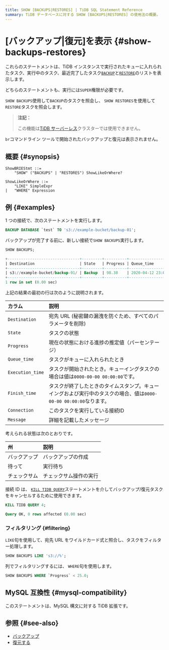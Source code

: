 ```yaml
---
title: SHOW [BACKUPS|RESTORES] | TiDB SQL Statement Reference
summary: TiDB データベースに対する SHOW [BACKUPS|RESTORES] の使用法の概要。
---
```


# [バックアップ|復元]を表示 {#show-backups-restores}

これらのステートメントは、TiDB インスタンスで実行されたキューに入れられたタスク、実行中のタスク、最近完了したタスク[`BACKUP`](/sql-statements/sql-statement-backup.md)と[`RESTORE`](/sql-statements/sql-statement-restore.md)のリストを表示します。

どちらのステートメントも、実行には`SUPER`権限が必要です。

`SHOW BACKUPS`使用して`BACKUP`のタスクを照会し、 `SHOW RESTORES`を使用して`RESTORE`タスクを照会します。

> **注記：**
>
> この機能は[TiDB サーバーレス](https://docs.pingcap.com/tidbcloud/select-cluster-tier#tidb-serverless)クラスターでは使用できません。

`br`コマンドライン ツールで開始されたバックアップと復元は表示されません。

## 概要 {#synopsis}

```ebnf+diagram
ShowBRIEStmt ::=
    "SHOW" ("BACKUPS" | "RESTORES") ShowLikeOrWhere?

ShowLikeOrWhere ::=
    "LIKE" SimpleExpr
|   "WHERE" Expression
```

## 例 {#examples}

1 つの接続で、次のステートメントを実行します。

```sql
BACKUP DATABASE `test` TO 's3://example-bucket/backup-01';
```

バックアップが完了する前に、新しい接続で`SHOW BACKUPS`実行します。

```sql
SHOW BACKUPS;
```

```sql
+--------------------------------+---------+----------+---------------------+---------------------+-------------+------------+---------+
| Destination                    | State   | Progress | Queue_time          | Execution_time      | Finish_time | Connection | Message |
+--------------------------------+---------+----------+---------------------+---------------------+-------------+------------+---------+
| s3://example-bucket/backup-01/ | Backup  | 98.38    | 2020-04-12 23:09:03 | 2020-04-12 23:09:25 |        NULL |          4 | NULL    |
+--------------------------------+---------+----------+---------------------+---------------------+-------------+------------+---------+
1 row in set (0.00 sec)
```

上記の結果の最初の行は次のように説明されます。

| カラム              | 説明                                                                  |
| :--------------- | :------------------------------------------------------------------ |
| `Destination`    | 宛先 URL (秘密鍵の漏洩を防ぐため、すべてのパラメータを削除)                                   |
| `State`          | タスクの状態                                                              |
| `Progress`       | 現在の状態における進捗の推定値（パーセンテージ）                                            |
| `Queue_time`     | タスクがキューに入れられたとき                                                     |
| `Execution_time` | タスクが開始されたとき。キューイングタスクの場合は値は`0000-00-00 00:00:00`です。                 |
| `Finish_time`    | タスクが終了したときのタイムスタンプ。キューイングおよび実行中のタスクの場合、値は`0000-00-00 00:00:00`なります。 |
| `Connection`     | このタスクを実行している接続ID                                                    |
| `Message`        | 詳細を記載したメッセージ                                                        |

考えられる状態は次のとおりです。

| 州      | 説明          |
| :----- | :---------- |
| バックアップ | バックアップの作成   |
| 待って    | 実行待ち        |
| チェックサム | チェックサム操作の実行 |

接続 ID は、 [`KILL TIDB QUERY`](/sql-statements/sql-statement-kill.md)ステートメントを介してバックアップ/復元タスクをキャンセルするために使用できます。

```sql
KILL TIDB QUERY 4;
```

```sql
Query OK, 0 rows affected (0.00 sec)
```

### フィルタリング {#filtering}

`LIKE`句を使用して、宛先 URL をワイルドカード式と照合し、タスクをフィルター処理します。

```sql
SHOW BACKUPS LIKE 's3://%';
```

列でフィルタリングするには、 `WHERE`句を使用します。

```sql
SHOW BACKUPS WHERE `Progress` < 25.0;
```

## MySQL 互換性 {#mysql-compatibility}

このステートメントは、MySQL 構文に対する TiDB 拡張です。

## 参照 {#see-also}

-   [バックアップ](/sql-statements/sql-statement-backup.md)
-   [復元する](/sql-statements/sql-statement-restore.md)
